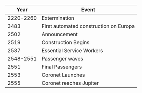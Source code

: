| Year | Event |
| - | - |
| 2220-2260 | Extermination  |
| 3483 | First automated construction on Europa |
| 2502 | Announcement |
| 2519 | Construction Begins |
| 2537 | Essential Service Workers |
| 2548-2551 | Passenger waves |
| 2551 | Final Passengers |
| 2553 | Coronet Launches |
| 2555 | Coronet reaches Jupiter |